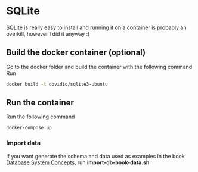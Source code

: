 # SQLite
SQLite is really easy to install and running it on a container is probably an overkill,
however I did it anyway :)
## Build the docker container (optional)
Go to the docker folder and build the container
with the following command
Run 
```bash
docker build -t dovidio/sqlite3-ubuntu
```

## Run the container
Run the following command
```bash
docker-compose up
```

### Import data
If you want generate the schema and data used as examples in the book
[Database System Concepts](https://www.db-book.com/db7/university-lab-dir/db-tips.html),
run **import-db-book-data.sh**